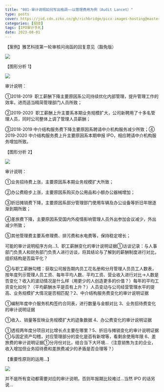```yaml
---
title: "081-审计说明如何写出格调——以管理费用为例（Audit Lancet）"
type: posts
cover: https://jsd.cdn.zzko.cn/gh/richbridge/picx-images-hosting@master/thumbnail/audit.png
categories: [投技]
tags: [IPO审计手札]
date: 2023-08-01
---
```

【案例】雅艺科技第一轮审核问询函的回复意见（豁免版）

![](https://img.richfan.site/ibank/IPO审计札记/081-审计说明如何写出格调——以管理费用为例（Audit-Lancet）_1.webp)

【图形分析 1】

![](https://img.richfan.site/ibank/IPO审计札记/081-审计说明如何写出格调——以管理费用为例（Audit-Lancet）_2.webp)

审计说明：

①2018-2019  职工薪酬下降主要原因系公司持续优化内部管理，提升管理工作的效率，进而适当精简管理部门人员所致；

②2019-2020  职工薪酬上升主要系本期业务规模扩大，公司新聘用了十多名管理人员，同时公司整体上调了管理人员薪酬；

  

③2018-2019 中介结构服务费下降主要原因系聘请中介机构服务减少所致；④ 2019-2020 中介结构服务费上升主要原因系本期申报 IPO，相应聘请中介机构服务增加所致。

【图形分析 2】

![](https://img.richfan.site/ibank/IPO审计札记/081-审计说明如何写出格调——以管理费用为例（Audit-Lancet）_3.webp)

审计说明：

①业务招待费上涨，主要原因系本期业务规模扩大所致；

②办公费稳步上涨，主要原因系购买办公用品和小额办公器械增加；

③折旧摊销费下降，主要原因系部分管理部门使用车辆及办公设备等折旧年限逐渐到期所致；

④差旅费下降，主要原因系受国内外疫情影响管理人员外出参加会议减少，外出减少所致；

⑤其他管理费主要系修理费、排污费和水电费等，保持稳定增长；

可能的审计说明程序方向...1、职工薪酬变化的审计说明证据①访谈记录：与人事部门负责人和财务部门负责人进行访谈，将其结论与了解到的薪酬制度进行对比，组织结构是否扁平化？

②与职工薪酬勾稽：获取公司报告期内员工花名册和分月管理人员员工人数表，按年度列示管理人员工资、每年平均人数、平均工资、营业收入进行对比→人数是否变化？收入的波动情况是什么样（用更少的人创造更多的价值？）每年的平均工资变化如何？（平均薪酬水平是否有上升？）人员变动与公司经营管理水平的提高、业务规模扩大情况是否相匹配？2、中介结构服务费变化的审计说明证据

①编制年度中介服务机构签约合同表，进行数量与金额对比 3、业务招待费变化的审计说明证据

①收入、销量等反映业务规模扩大的迹象数据 4、办公费变化的审计说明证据

①透视两年度分项目对比增长点主要在哪里？5、折旧与摊销变化的审计说明证据①与固定资产勾稽，对应管理部分的变化是否有新增等，看剩余使用年限 6、差旅费的审计说明证据①分月份对比，结合当下大环境...（注意销售为主的企业，收入增加但业务招待费和差旅费减少的矛盾是否合理等？）

【重要性原则的运用...】

![](https://img.richfan.site/ibank/IPO审计札记/081-审计说明如何写出格调——以管理费用为例（Audit-Lancet）_4.webp)

并不是所有变动都需要对应的审计说明，否则年报期比较难过...当然 IPO 的话另说...